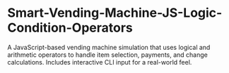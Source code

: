 # Smart-Vending-Machine-JS-Logic-Condition-Operators
A JavaScript-based vending machine simulation that uses logical and arithmetic operators to handle item selection, payments, and change calculations. Includes interactive CLI input for a real-world feel.
